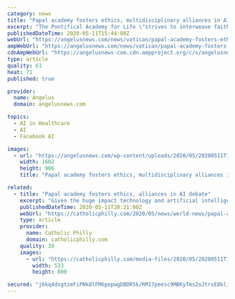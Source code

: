 ```yaml
---
category: news
title: "Papal academy fosters ethics, multidisciplinary alliances in AI debate"
excerpt: "The Pontifical Academy for Life \"strives to interweave faith with science and technology, to identify paths for multiple voices to walk alongside one another.\""
publishedDateTime: 2020-05-11T15:44:00Z
webUrl: "https://angelusnews.com/news/vatican/papal-academy-fosters-ethics-multidisciplinary-alliances-in-ai-debate/"
ampWebUrl: "https://angelusnews.com/news/vatican/papal-academy-fosters-ethics-multidisciplinary-alliances-in-ai-debate/amp/"
cdnAmpWebUrl: "https://angelusnews-com.cdn.ampproject.org/c/s/angelusnews.com/news/vatican/papal-academy-fosters-ethics-multidisciplinary-alliances-in-ai-debate/amp/"
type: article
quality: 61
heat: 71
published: true

provider:
  name: Angelus
  domain: angelusnews.com

topics:
  - AI in Healthcare
  - AI
  - Facebook AI

images:
  - url: "https://angelusnews.com/wp-content/uploads/2020/05/20200511T1049-681-CNS-VATICAN-AI-NATURE-e1589211174823.jpg"
    width: 1602
    height: 906
    title: "Papal academy fosters ethics, multidisciplinary alliances in AI debate"

related:
  - title: "Papal academy fosters ethics, alliances in AI debate"
    excerpt: "Given the huge impact technology and artificial intelligence will have on humanity and the environment, the Pontifical Academy for Life is encouraging more ethical and moral reflection in the multidisciplinary field."
    publishedDateTime: 2020-05-11T20:21:00Z
    webUrl: "https://catholicphilly.com/2020/05/news/world-news/papal-academy-fosters-ethics-alliances-in-ai-debate/"
    type: article
    provider:
      name: Catholic Philly
      domain: catholicphilly.com
    quality: 39
    images:
      - url: "https://catholicphilly.com/media-files/2020/05/20200511T1049-681-CNS-VATICAN-AI-NATURE_800.jpg"
        width: 533
        height: 800

secured: "j6kq4dsgtzeFiPNk8lFM6pepwgDBDR5k/RM17peesc9MBKyTms2oJtrsE8kliyYwVm4ndtfg1aWcDkMjYXcC+Ns0E/oaNF1oVxax62Xao0LdRMWsG8bUEpzGLg+Opja4sbnUPjcmgwWLse/9J4V20fNg4DJsJKqotDilG3LSFq6wH54kUsbsqBWCoyJk5W7F3DUJl8k+i65PKtyq6Gy13WuFnPgL2Eh1uhY8ZNYWIzmdvOGePyeS/QS9rhUY2n13XJ5bMgsYHvBFJiuLqpJU47e3xIq7C28knQttts5jnVaw97ljgWTmTCYaL6bqmanVSa4/1qprzjewRl2TWYjMAngkIp2z/GmrAVlh5D2wbw4neZ+lZLlqOw4kYY4b9T495yaS8KV/SkwwInBLPCWTsfGezEEk+wVRCKouNIsz3wbIeFUzzPluo+ShYWso9T1yqlI+VBGteXyvGvQoqE5sLVnYYSR+sB7hTChd+TTFrEQ=;VMOaMO0stDjfmJyKODdDsw=="
---
```


